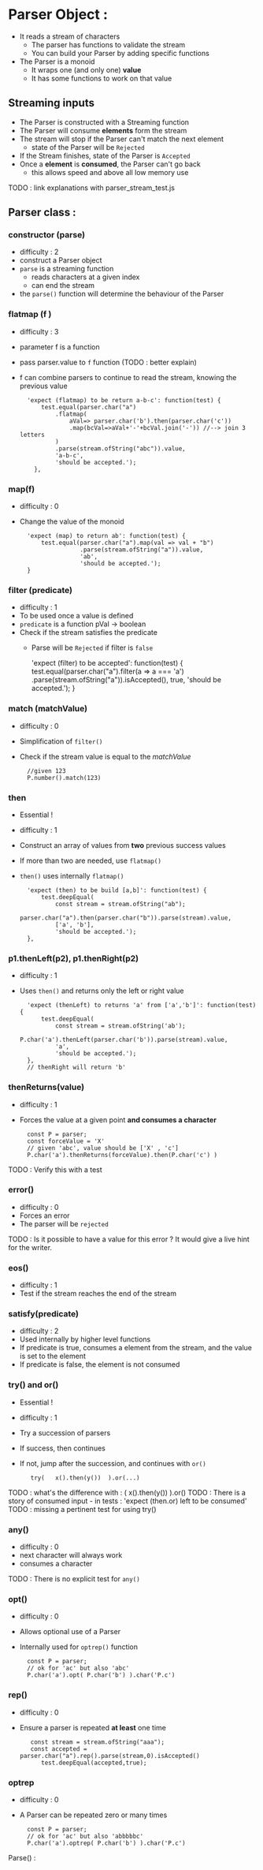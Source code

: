 Parser Object :
=====

* It reads a stream of characters
    - The parser has functions to validate the stream
    - You can build your Parser by adding specific functions
* The Parser is a monoid
    - It wraps one (and only one) **value**
    - It has some functions to work on that value



## Streaming inputs

* The Parser is constructed with a Streaming function
* The Parser will consume **elements** form the stream
* The stream will stop if the Parser can't match the next element
    - state of the Parser will be `Rejected`
* If the Stream finishes, state of the Parser is `Accepted` 
* Once a **element** is **consumed**, the Parser can't go back
    - this allows speed and above all low memory use 



TODO : link explanations with parser_stream_test.js

## Parser class :

###  constructor (parse)
 
* difficulty : 2
* construct a Parser object
* `parse` is a streaming function
    - reads characters at a given index
    - can end the stream
* the `parse()` function will determine the behaviour of the Parser


### flatmap (f )
 
* difficulty : 3
* parameter f is a function
* pass parser.value to `f` function (TODO : better explain)
* f can combine parsers to continue to read the stream, knowing the previous value

        'expect (flatmap) to be return a-b-c': function(test) {
            test.equal(parser.char("a")
                .flatmap(
                    aVal=> parser.char('b').then(parser.char('c'))
                    .map(bcVal=>aVal+'-'+bcVal.join('-')) //--> join 3 letters
                ) 
                .parse(stream.ofString("abc")).value,
                'a-b-c',
                'should be accepted.');
          },


### map(f)

* difficulty : 0
* Change the value of the monoid

        'expect (map) to return ab': function(test) {
            test.equal(parser.char("a").map(val => val + "b")
                       .parse(stream.ofString("a")).value,
                       'ab',
                       'should be accepted.');
        }
 
 
### filter (predicate)

* difficulty : 1
* To be used once a value is defined
* `predicate` is a function pVal -> boolean
* Check if the stream satisfies the predicate
    - Parse will be `Rejected` if filter is `false`
 
        'expect (filter) to be accepted': function(test) {
            test.equal(parser.char("a").filter(a => a === 'a')
                  .parse(stream.ofString("a")).isAccepted(),
                   true,
                   'should be accepted.');
        }

### match (matchValue)

* difficulty : 0
* Simplification of `filter()`
* Check if the stream value is equal to the *matchValue* 
 
 
        //given 123
        P.number().match(123)

### then

* Essential !
* difficulty : 1
* Construct an array of values from **two** previous success values
* If more than two are needed, use `flatmap()`
* `then()` uses internally `flatmap()`

        'expect (then) to be build [a,b]': function(test) {
            test.deepEqual(
                const stream = stream.ofString("ab"); 
                parser.char("a").then(parser.char("b")).parse(stream).value,
                ['a', 'b'],
                'should be accepted.');
        },


### p1.thenLeft(p2), p1.thenRight(p2)

* difficulty : 1
* Uses `then()` and returns only the left or right value


        'expect (thenLeft) to returns 'a' from ['a','b']': function(test) {
            test.deepEqual(
                const stream = stream.ofString('ab'); 
                P.char('a').thenLeft(parser.char('b')).parse(stream).value,
                'a',
                'should be accepted.');
        },
        // thenRight will return 'b'

### thenReturns(value)

* difficulty : 1
* Forces the value at a given point **and consumes a character**

        const P = parser;
        const forceValue = 'X'
        // given 'abc', value should be ['X' , 'c']
        P.char('a').thenReturns(forceValue).then(P.char('c') )
        
TODO : Verify this with a test

### error()

* difficulty : 0
* Forces an error
* The parser will be `rejected`

TODO : Is it possible to have a value for this error ? It would give a 
 live hint for the writer.


### eos()

* difficulty : 1
* Test if the stream reaches the end of the stream


### satisfy(predicate)

* difficulty : 2
* Used internally by higher level functions 
* If predicate is true, consumes a element from the stream, and the value is set to the element
* If predicate is false, the element is not consumed

### try() and or()

* Essential !
* difficulty : 1
* Try a succession of parsers
* If success, then continues
* If not, jump after the succession, and continues with `or()`
 
         try(   x().then(y())  ).or(...)


TODO : what's the difference with : (  x().then(y())  ).or()
TODO : There is a story of consumed input
    - in tests : 'expect (then.or) left to be consumed'
TODO : missing a pertinent test for using try()
 
### any()

* difficulty : 0
* next character will always work
* consumes a character

TODO : There is no explicit test for `any()` 


### opt()

* difficulty : 0
* Allows optional use of a Parser 
* Internally used for `optrep()` function

        const P = parser;
        // ok for 'ac' but also 'abc'    
        P.char('a').opt( P.char('b') ).char('P.c')

### rep()

* difficulty : 0
* Ensure a parser is repeated **at least** one time

         const stream = stream.ofString("aaa");
         const accepted = parser.char("a").rep().parse(stream,0).isAccepted()
            test.deepEqual(accepted,true);


### optrep

* difficulty : 0
* A Parser can be repeated zero or many times  

        const P = parser;
        // ok for 'ac' but also 'abbbbbc'    
        P.char('a').optrep( P.char('b') ).char('P.c')
























Parse() :  







































